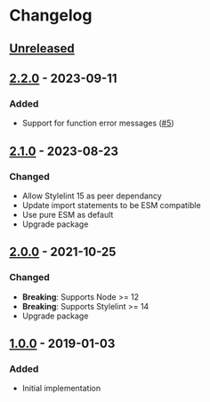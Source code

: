 # Changelog

## [Unreleased][]

## [2.2.0][] - 2023-09-11

### Added

-   Support for function error messages
    ([#5](https://github.com/niksy/stylelint-no-restricted-syntax/pull/5))

## [2.1.0][] - 2023-08-23

### Changed

-   Allow Stylelint 15 as peer dependancy
-   Update import statements to be ESM compatible
-   Use pure ESM as default
-   Upgrade package

## [2.0.0][] - 2021-10-25

### Changed

-   **Breaking**: Supports Node >= 12
-   **Breaking**: Supports Stylelint >= 14
-   Upgrade package

## [1.0.0][] - 2019-01-03

### Added

-   Initial implementation

[1.0.0]: https://github.com/niksy/stylelint-no-restricted-syntax/tree/v1.0.0
[2.0.0]: https://github.com/niksy/stylelint-no-restricted-syntax/tree/v2.0.0
[2.1.0]: https://github.com/niksy/stylelint-no-restricted-syntax/tree/v2.1.0
[Unreleased]:
	https://github.com/niksy/stylelint-no-restricted-syntax/compare/v2.2.0...HEAD
[2.2.0]: https://github.com/niksy/stylelint-no-restricted-syntax/tree/v2.2.0
